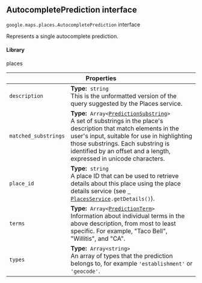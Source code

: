 <h2 id="AutocompletePrediction"> AutocompletePrediction interface </h2><p>
<code><span itemprop="path">google.maps.places</span>.<span itemprop="name">AutocompletePrediction</span></code>
interface
</p><p>Represents a single autocomplete prediction.</p><h4>Library</h4><p>places</p><div class="devsite-table-wrapper"><table class="properties responsive" summary="interface AutocompletePrediction - Properties">
<thead>
<tr><th colspan="2">Properties</th>
</tr></thead>
<tbody>
<tr id="AutocompletePrediction.description">
<td><code><span>description</span></code></td>
<td><div><strong>Type:</strong>&nbsp; <code>string</code></div>
<div class="desc">This is the unformatted version of the query suggested by the Places service.</div></td>
</tr>
<tr id="AutocompletePrediction.matched_substrings">
<td><code><span>matched_substrings</span></code></td>
<td><div><strong>Type:</strong>&nbsp; <code>Array&lt;<a href="https://github.com/amenadiel/google-maps-documentation/blob/master/docs/PredictionSubstring.md">PredictionSubstring</a>&gt;</code></div>
<div class="desc">A set of substrings in the place's description that match elements in the user's input, suitable for use in highlighting those substrings. Each substring is identified by an offset and a length, expressed in unicode characters.</div></td>
</tr>
<tr id="AutocompletePrediction.place_id">
<td><code><span>place_id</span></code></td>
<td><div><strong>Type:</strong>&nbsp; <code>string</code></div>
<div class="desc">A place ID that can be used to retrieve details about this place using the place details service (see <code><a href="https://github.com/amenadiel/google-maps-documentation/blob/master/docs/PlacesService.md"> PlacesService</a>.getDetails()</code>).</div></td>
</tr>
<tr id="AutocompletePrediction.terms">
<td><code><span>terms</span></code></td>
<td><div><strong>Type:</strong>&nbsp; <code>Array&lt;<a href="https://github.com/amenadiel/google-maps-documentation/blob/master/docs/PredictionTerm.md">PredictionTerm</a>&gt;</code></div>
<div class="desc">Information about individual terms in the above description, from most to least specific. For example, "Taco Bell", "Willitis", and "CA".</div></td>
</tr>
<tr id="AutocompletePrediction.types">
<td><code><span>types</span></code></td>
<td><div><strong>Type:</strong>&nbsp; <code>Array&lt;string&gt;</code></div>
<div class="desc">An array of types that the prediction belongs to, for example <code>'establishment'</code> or <code>'geocode'</code>.</div></td>
</tr>
</tbody>
</table></div>